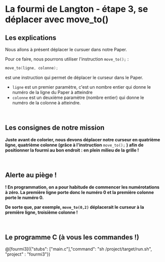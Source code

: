 # La fourmi de Langton - étape 3, se déplacer avec move_to()

## Les explications

Nous allons à présent déplacer le cursuer dans notre Paper.

Pour ce faire, nous pourrons utiliser l'instruction `move_to();` :

```C
move_to(ligne, colonne); 
```
est une instruction qui permet de déplacer le curseur dans le Paper.

- `ligne` est un premier paramètre, c'est un nombre entier qui donne le numéro de la ligne du Paper à atteindre
- `colonne` est un deuxième paramètre (nombre entier) qui donne le numéro de la colonne à atteindre. 

<br />

## Les consignes de notre mission

**Juste avant de colorier, nous devons déplacer notre curseur en quatrième ligne, quatrième colonne (grâce à l'instruction** `move_to();` **) afin de positionner la fourmi au bon endroit : en plein milieu de la grille !**

<br />

## Alerte au piège !

**! En programmation, on a pour habitude de commencer les numérotations à zéro. La première ligne porte donc le numéro 0 et la première colonne porte le numéro 0.**

**De sorte que, par exemple, `move_to(0,2)` déplacerait le curseur à la première ligne, troisième colonne !**

<br />

## Le programme C (à vous les commandes !)

@[fourmi3]({"stubs": ["main.c"],"command": "sh /project/target/run.sh", "project" : "fourmi3"})